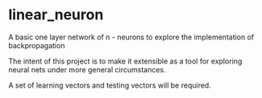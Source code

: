 # linear_neuron
A basic one layer network of n - neurons to explore the implementation of backpropagation

The intent of this project is to make it extensible as a tool for exploring neural nets under more general circumstances.

A set of learning vectors and testing vectors will be required.